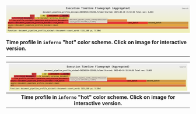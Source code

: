 [![Hot flamechart](../docs/thag_profiler/assets/flamechart_hot_20250519-155436.png)](https://durbanlegend.github.io/thag_rs/thag_profiler/assets/flamechart_hot_20250519-155436.svg)

**Time profile in `inferno` "hot" color scheme. Click on image for interactive version.**

---

| [![Hot flamechart](../docs/thag_profiler/assets/flamechart_hot_20250519-155436.png)](https://durbanlegend.github.io/thag_rs/thag_profiler/assets/flamechart_hot_20250519-155436.svg) |
|:--:|
| **Time profile in `inferno` "hot" color scheme. Click on image for interactive version.** |
